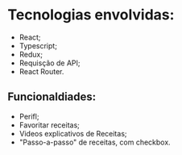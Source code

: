 # Tecnologias envolvidas:
 - React;
 - Typescript;
 - Redux;
 - Requisção de API;
 - React Router.
## Funcionaldiades:
- Perifl;
- Favoritar receitas;
- Videos explicativos de Receitas;
- "Passo-a-passo" de receitas, com checkbox.
